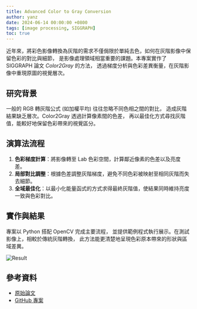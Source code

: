 ```yaml
---
title: Advanced Color to Gray Conversion
author: yanz
date: 2024-06-14 00:00:00 +0800
tags: [image processing, SIGGRAPH]
toc: true
---
```


近年來，將彩色影像轉換為灰階的需求不僅侷限於單純去色，如何在灰階影像中保留色彩的對比與細節，
是影像處理領域相當重要的課題。本專案實作了 SIGGRAPH 論文 *Color2Gray* 的方法，
透過梯度分析與色彩差異衡量，在灰階影像中重現原圖的視覺層次。

## 研究背景

一般的 RGB 轉灰階公式 (如加權平均) 往往忽略不同色相之間的對比，
造成灰階結果缺乏層次。Color2Gray 透過計算像素間的色差，
再以最佳化方式尋找灰階值，能較好地保留色彩帶來的視覺區分。

## 演算法流程

1. **色彩梯度計算**：將影像轉至 Lab 色彩空間，計算鄰近像素的色差以及亮度差。
2. **局部對比調整**：根據色差調整灰階梯度，避免不同色彩被映射至相同灰階而失去細節。
3. **全域最佳化**：以最小化能量函式的方式求得最終灰階值，使結果同時維持亮度一致與色彩對比。

## 實作與結果

專案以 Python 搭配 OpenCV 完成主要流程，
並提供範例程式執行展示。在測試影像上，相較於傳統灰階轉換，
此方法能更清楚地呈現色彩原本帶來的形狀與區域差異。

![Result](/images/Advanced-Color-to-Gray-Conversion.png)

## 參考資料

- [原始論文](https://github.com/yanzzzzzzzzz/Advanced-Color-to-Gray-Conversion/blob/master/Report.pdf)
- [GitHub 專案](https://github.com/yanzzzzzzzzz/Advanced-Color-to-Gray-Conversion)

